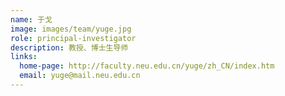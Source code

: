 ```yaml
---
name: 于戈
image: images/team/yuge.jpg
role: principal-investigator
description: 教授、博士生导师
links:
  home-page: http://faculty.neu.edu.cn/yuge/zh_CN/index.htm
  email: yuge@mail.neu.edu.cn
---
```

